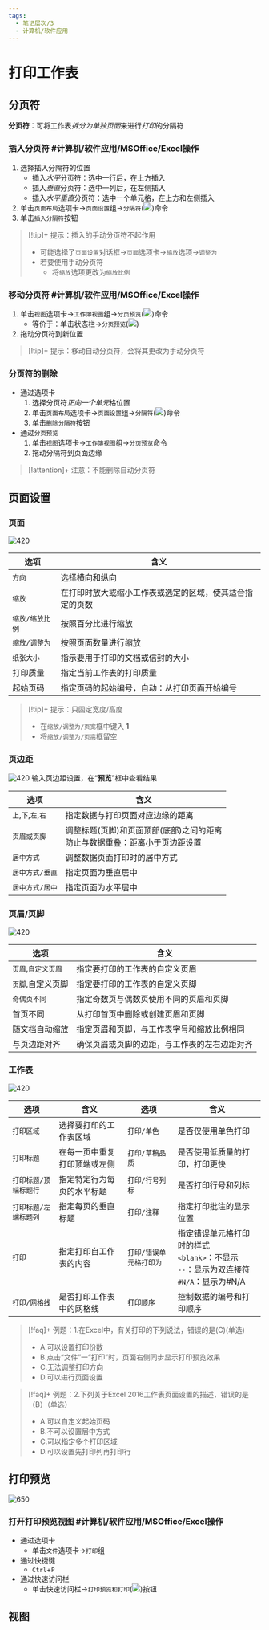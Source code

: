 ```yaml
---
tags:
  - 笔记层次/3
  - 计算机/软件应用
---
```


# 打印工作表

## 分页符

**分页符**：可将工作表*拆分为单独页面*来进行*打印*的分隔符

### 插入分页符 #计算机/软件应用/MSOffice/Excel操作

1. 选择插入分隔符的位置
	- 插入*水平*分页符：选中一行后，在上方插入
	- 插入*垂直*分页符：选中一列后，在左侧插入
	- 插入*水平垂直*分页符：选中一个单元格，在上方和左侧插入
2. 单击`页面布局`选项卡->`页面设置`组->`分隔符`(![](attachment/png/Pasted%20image%2020241018195917.png))命令
3. 单击`插入分隔符`按钮


>[!tip]+ 提示：插入的手动分页符不起作用
>- 可能选择了`页面设置`对话框->`页面`选项卡->`缩放`选项->`调整为`
>- 若要使用手动分页符
>	- 将`缩放`选项更改为`缩放比例`

### 移动分页符 #计算机/软件应用/MSOffice/Excel操作
1. 单击`视图`选项卡->`工作簿视图`组->`分页预览`(![](attachment/png/Pasted%20image%2020241019180531.png))命令
	- 等价于：单击状态栏->`分页预览`(![](attachment/gif/5980642b6566bdd256cb3933033f6cfa79b6e11e[1].gif))
2. 拖动分页符到新位置

>[!tip]+ 提示：移动自动分页符，会将其更改为手动分页符

### 分页符的删除

- 通过选项卡
	1. 选择分页符*正向一个单元*格位置
	2. 单击`页面布局`选项卡->`页面设置`组->`分隔符`(![](attachment/png/Pasted%20image%2020241018195917.png))命令
	3. 单击`删除分隔符`按钮
- 通过`分页预览`
	1. 单击`视图`选项卡->`工作簿视图`组->`分页预览`命令
	2. 拖动分隔符到页面边缘

>[!attention]+ 注意：不能删除自动分页符

## 页面设置

### 页面
![420](attachment/png/Pasted%20image%2020241018200552.png)

| 选项        | 含义                           |
| --------- | ---------------------------- |
| `方向`      | 选择横向和纵向                      |
| `缩放`      | 在打印时放大或缩小工作表或选定的区域，使其适合指定的页数 |
| `缩放/缩放比例` | 按照百分比进行缩放                    |
| `缩放/调整为`  | 按照页面数量进行缩放                   |
| `纸张大小`    | 指示要用于打印的文档或信封的大小             |
| 打印质量      | 指定当前工作表的打印质量                 |
| 起始页码      | 指定页码的起始编号，自动：从打印页面开始编号       |


>[!tip]+ 提示：只固定宽度/高度
> - 在`缩放/调整为/页宽`框中键入 **1**
> - 将`缩放/调整为/页高`框留空

### 页边距
![420](attachment/png/Pasted%20image%2020241018200602.png)
输入页边距设置，在“**预览**”框中查看结果

| 选项              | 含义                                          |
| --------------- | ------------------------------------------- |
| `上`,`下`,`左`,`右` | 指定数据与打印页面对应边缘的距离                            |
| `页眉或页脚`         | 调整标题(页脚)和页面顶部(底部)之间的距离<br>防止与数据重叠：距离小于页边距设置 |
| `居中方式`          | 调整数据页面打印时的居中方式                              |
| `居中方式/垂直`       | 指定页面为垂直居中                                   |
| `居中方式/居中`       | 指定页面为水平居中                                   |

### 页眉/页脚

![420](attachment/png/Pasted%20image%2020241018200614.png)

| 选项           | 含义                     |
| ------------ | ---------------------- |
| `页眉`,`自定义页眉` | 指定要打印的工作表的自定义页眉        |
| `页脚`,自定义页脚   | 指定要打印的工作表的自定义页脚        |
| `奇偶页不同`      | 指定奇数页与偶数页使用不同的页眉和页脚    |
| 首页不同         | 从打印首页中删除或创建页眉和页脚       |
| 随文档自动缩放      | 指定页眉和页脚，与工作表字号和缩放比例相同  |
| 与页边距对齐       | 确保页眉或页脚的边距，与工作表的左右边距对齐 |

### 工作表

![420](attachment/png/Pasted%20image%2020241018200633.png)

| 选项           | 含义             | 选项            | 含义                                                               |
| ------------ | -------------- | ------------- | ---------------------------------------------------------------- |
| `打印区域`       | 选择要打印的工作表区域    | `打印/单色`       | 是否仅使用单色打印                                                        |
| `打印标题`       | 在每一页中重复打印顶端或左侧 | `打印/草稿品质`     | 是否使用低质量的打印，打印更快                                                  |
| `打印标题/顶端标题行` | 指定特定行为每页的水平标题  | `打印/行号列标`     | 是否打印行号和列标                                                        |
| `打印标题/左端标题列` | 指定每页的垂直标题      | `打印/注释`       | 指定打印批注的显示位置                                                      |
| `打印`         | 指定打印自工作表的内容    | `打印/错误单元格打印为` | 指定错误单元格打印时的样式<br>`<blank>`：不显示<br>`--`：显示为双连接符<br>`#N/A`：显示为#N/A |
| `打印/网格线`     | 是否打印工作表中的网格线   | `打印顺序`        | 控制数据的编号和打印顺序                                                     |

>[!faq]+ 例题：1.在Excel中，有关打印的下列说法，错误的是(C)(单选)
> - A.可以设置打印份数
> - B.点击“文件”一“打印”时，页面右侧同步显示打印预览效果
> - C.无法调整打印方向
> - D.可以进行页面设置

>[!faq]+ 例题：2.下列关于Excel 2016工作表页面设置的描述，错误的是（B）（单选）
> - A.可以自定义起始页码
> - B.不可以设置居中方式
> - C.可以指定多个打印区域
> - D.可以设置先打印列再打印行

## 打印预览
![650](attachment/png/Pasted%20image%2020241018201010.png)
### 打开打印预览视图 #计算机/软件应用/MSOffice/Excel操作

- 通过选项卡
	- 单击`文件`选项卡->`打印`组
- 通过快捷键
	- `Ctrl`+`P`
- 通过快速访问栏
	- 单击快速访问栏->`打印预览和打印`(![](attachment/png/Pasted%20image%2020241019185453.png))按钮


## 视图


